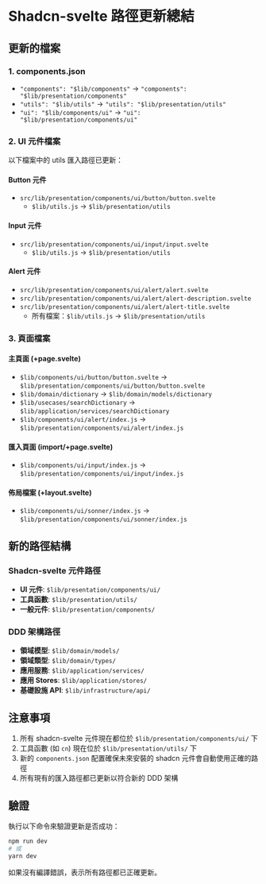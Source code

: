# Shadcn-svelte 路徑更新總結

## 更新的檔案

### 1. components.json
- `"components": "$lib/components"` → `"components": "$lib/presentation/components"`
- `"utils": "$lib/utils"` → `"utils": "$lib/presentation/utils"`
- `"ui": "$lib/components/ui"` → `"ui": "$lib/presentation/components/ui"`

### 2. UI 元件檔案
以下檔案中的 utils 匯入路徑已更新：

#### Button 元件
- `src/lib/presentation/components/ui/button/button.svelte`
  - `$lib/utils.js` → `$lib/presentation/utils`

#### Input 元件
- `src/lib/presentation/components/ui/input/input.svelte`
  - `$lib/utils.js` → `$lib/presentation/utils`

#### Alert 元件
- `src/lib/presentation/components/ui/alert/alert.svelte`
- `src/lib/presentation/components/ui/alert/alert-description.svelte`
- `src/lib/presentation/components/ui/alert/alert-title.svelte`
  - 所有檔案：`$lib/utils.js` → `$lib/presentation/utils`

### 3. 頁面檔案
#### 主頁面 (+page.svelte)
- `$lib/components/ui/button/button.svelte` → `$lib/presentation/components/ui/button/button.svelte`
- `$lib/domain/dictionary` → `$lib/domain/models/dictionary`
- `$lib/usecases/searchDictionary` → `$lib/application/services/searchDictionary`
- `$lib/components/ui/alert/index.js` → `$lib/presentation/components/ui/alert/index.js`

#### 匯入頁面 (import/+page.svelte)
- `$lib/components/ui/input/index.js` → `$lib/presentation/components/ui/input/index.js`

#### 佈局檔案 (+layout.svelte)
- `$lib/components/ui/sonner/index.js` → `$lib/presentation/components/ui/sonner/index.js`

## 新的路徑結構

### Shadcn-svelte 元件路徑
- **UI 元件**: `$lib/presentation/components/ui/`
- **工具函數**: `$lib/presentation/utils/`
- **一般元件**: `$lib/presentation/components/`

### DDD 架構路徑
- **領域模型**: `$lib/domain/models/`
- **領域類型**: `$lib/domain/types/`
- **應用服務**: `$lib/application/services/`
- **應用 Stores**: `$lib/application/stores/`
- **基礎設施 API**: `$lib/infrastructure/api/`

## 注意事項

1. 所有 shadcn-svelte 元件現在都位於 `$lib/presentation/components/ui/` 下
2. 工具函數 (如 `cn`) 現在位於 `$lib/presentation/utils/` 下
3. 新的 `components.json` 配置確保未來安裝的 shadcn 元件會自動使用正確的路徑
4. 所有現有的匯入路徑都已更新以符合新的 DDD 架構

## 驗證

執行以下命令來驗證更新是否成功：
```bash
npm run dev
# 或
yarn dev
```

如果沒有編譯錯誤，表示所有路徑都已正確更新。
